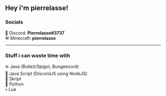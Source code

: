 ## Hey i'm pierrelasse!

### Socials <br />
💎 Discord: **Pierrelasse#3737** <br />
⚒️ Minecraft: **pierrelasse** <br />

<hr>

### Stuff i can waste time with <br />
☕️ Java (Bukkit/Spigot, Bungeecord) <br />
📒 Java Script (DiscordJS using NodeJS) <br />
📃 Skript <br />
🐍 Python <br />
💀 Lua <br />
